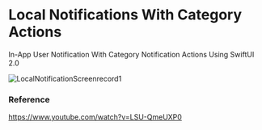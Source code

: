# Local Notifications With Category Actions

In-App User Notification With Category Notification Actions Using SwiftUI 2.0

![LocalNotificationScreenrecord1](https://user-images.githubusercontent.com/3436468/104834522-e602f380-58da-11eb-9f9d-1b4a4b3d1aa5.gif)

### Reference

https://www.youtube.com/watch?v=LSU-QmeUXP0
